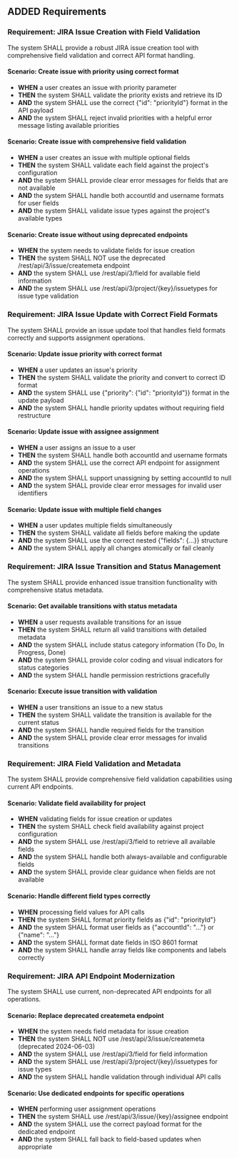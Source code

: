 ## ADDED Requirements

### Requirement: JIRA Issue Creation with Field Validation
The system SHALL provide a robust JIRA issue creation tool with comprehensive field validation and correct API format handling.

#### Scenario: Create issue with priority using correct format
- **WHEN** a user creates an issue with priority parameter
- **THEN** the system SHALL validate the priority exists and retrieve its ID
- **AND** the system SHALL use the correct {"id": "priorityId"} format in the API payload
- **AND** the system SHALL reject invalid priorities with a helpful error message listing available priorities

#### Scenario: Create issue with comprehensive field validation
- **WHEN** a user creates an issue with multiple optional fields
- **THEN** the system SHALL validate each field against the project's configuration
- **AND** the system SHALL provide clear error messages for fields that are not available
- **AND** the system SHALL handle both accountId and username formats for user fields
- **AND** the system SHALL validate issue types against the project's available types

#### Scenario: Create issue without using deprecated endpoints
- **WHEN** the system needs to validate fields for issue creation
- **THEN** the system SHALL NOT use the deprecated /rest/api/3/issue/createmeta endpoint
- **AND** the system SHALL use /rest/api/3/field for available field information
- **AND** the system SHALL use /rest/api/3/project/{key}/issuetypes for issue type validation

### Requirement: JIRA Issue Update with Correct Field Formats
The system SHALL provide an issue update tool that handles field formats correctly and supports assignment operations.

#### Scenario: Update issue priority with correct format
- **WHEN** a user updates an issue's priority
- **THEN** the system SHALL validate the priority and convert to correct ID format
- **AND** the system SHALL use {"priority": {"id": "priorityId"}} format in the update payload
- **AND** the system SHALL handle priority updates without requiring field restructure

#### Scenario: Update issue with assignee assignment
- **WHEN** a user assigns an issue to a user
- **THEN** the system SHALL handle both accountId and username formats
- **AND** the system SHALL use the correct API endpoint for assignment operations
- **AND** the system SHALL support unassigning by setting accountId to null
- **AND** the system SHALL provide clear error messages for invalid user identifiers

#### Scenario: Update issue with multiple field changes
- **WHEN** a user updates multiple fields simultaneously
- **THEN** the system SHALL validate all fields before making the update
- **AND** the system SHALL use the correct nested {"fields": {...}} structure
- **AND** the system SHALL apply all changes atomically or fail cleanly

### Requirement: JIRA Issue Transition and Status Management
The system SHALL provide enhanced issue transition functionality with comprehensive status metadata.

#### Scenario: Get available transitions with status metadata
- **WHEN** a user requests available transitions for an issue
- **THEN** the system SHALL return all valid transitions with detailed metadata
- **AND** the system SHALL include status category information (To Do, In Progress, Done)
- **AND** the system SHALL provide color coding and visual indicators for status categories
- **AND** the system SHALL handle permission restrictions gracefully

#### Scenario: Execute issue transition with validation
- **WHEN** a user transitions an issue to a new status
- **THEN** the system SHALL validate the transition is available for the current status
- **AND** the system SHALL handle required fields for the transition
- **AND** the system SHALL provide clear error messages for invalid transitions

### Requirement: JIRA Field Validation and Metadata
The system SHALL provide comprehensive field validation capabilities using current API endpoints.

#### Scenario: Validate field availability for project
- **WHEN** validating fields for issue creation or updates
- **THEN** the system SHALL check field availability against project configuration
- **AND** the system SHALL use /rest/api/3/field to retrieve all available fields
- **AND** the system SHALL handle both always-available and configurable fields
- **AND** the system SHALL provide clear guidance when fields are not available

#### Scenario: Handle different field types correctly
- **WHEN** processing field values for API calls
- **THEN** the system SHALL format priority fields as {"id": "priorityId"}
- **AND** the system SHALL format user fields as {"accountId": "..."} or {"name": "..."}
- **AND** the system SHALL format date fields in ISO 8601 format
- **AND** the system SHALL handle array fields like components and labels correctly

### Requirement: JIRA API Endpoint Modernization
The system SHALL use current, non-deprecated API endpoints for all operations.

#### Scenario: Replace deprecated createmeta endpoint
- **WHEN** the system needs field metadata for issue creation
- **THEN** the system SHALL NOT use /rest/api/3/issue/createmeta (deprecated 2024-06-03)
- **AND** the system SHALL use /rest/api/3/field for field information
- **AND** the system SHALL use /rest/api/3/project/{key}/issuetypes for issue types
- **AND** the system SHALL handle validation through individual API calls

#### Scenario: Use dedicated endpoints for specific operations
- **WHEN** performing user assignment operations
- **THEN** the system SHALL use /rest/api/3/issue/{key}/assignee endpoint
- **AND** the system SHALL use the correct payload format for the dedicated endpoint
- **AND** the system SHALL fall back to field-based updates when appropriate